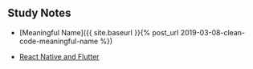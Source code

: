## Study Notes

* [Meaningful Name]({{ site.baseurl }}{% post_url 2019-03-08-clean-code-meaningful-name %})

* [React Native and Flutter]()